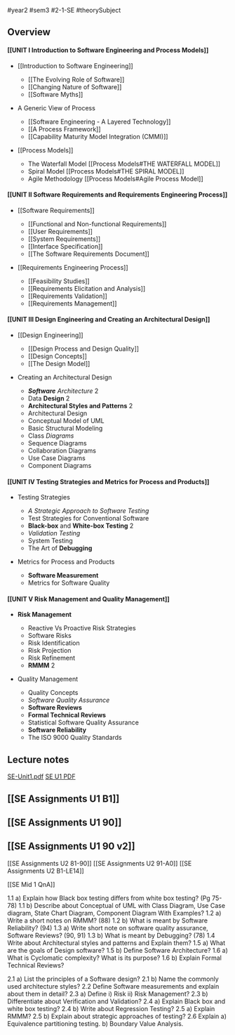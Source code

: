  #year2 #sem3 #2-1-SE #theorySubject
## **Overview**
#### [[UNIT I Introduction to Software Engineering and Process Models]]

- [[Introduction to Software Engineering]]

	- [[The Evolving Role of Software]]
	- [[Changing Nature of Software]]
	- [[Software Myths]]

- A Generic View of Process

	- [[Software Engineering - A Layered Technology]]
	- [[A Process Framework]]
	- [[Capability Maturity Model Integration (CMMI)]]

- [[Process Models]]

	- The Waterfall Model [[Process Models#THE WATERFALL MODEL]]
	- Spiral Model [[Process Models#THE SPIRAL MODEL]]
	- Agile Methodology [[Process Models#Agile Process Model]]

#### [[UNIT II Software Requirements and Requirements Engineering Process]]

- [[Software Requirements]]

	- [[Functional and Non-functional Requirements]]
	- [[User Requirements]]
	- [[System Requirements]]
	- [[Interface Specification]]
	- [[The Software Requirements Document]]

- [[Requirements Engineering Process]]

	- [[Feasibility Studies]]
	- [[Requirements Elicitation and Analysis]]
	- [[Requirements Validation]]
	- [[Requirements Management]]

#### [[UNIT III Design Engineering and Creating an Architectural Design]]

- [[Design Engineering]]

	- [[Design Process and Design Quality]]
	- [[Design Concepts]]
	- [[The Design Model]]

- Creating an Architectural Design

	- ***Software** Architecture* 2
	- Data **Design** 2
	- **Architectural Styles and Patterns** 2
	- Architectural Design
	- Conceptual Model of UML
	- Basic Structural Modeling
	- Class *Diagrams*
	- Sequence Diagrams
	- Collaboration Diagrams
	- Use Case Diagrams
	- Component Diagrams

#### [[UNIT IV Testing Strategies and Metrics for Process and Products]]

- Testing Strategies

	- *A Strategic Approach to Software Testing*
	- Test Strategies for Conventional Software
	- **Black-box** and **White-box Testing** 2
	- *Validation Testing*
	- System Testing
	- The Art of **Debugging**

- Metrics for Process and Products

	- **Software Measurement**
	- Metrics for Software Quality

#### [[UNIT V Risk Management and Quality Management]]

- **Risk Management**

	- Reactive Vs Proactive Risk Strategies
	- Software Risks
	- Risk Identification
	- Risk Projection
	- Risk Refinement
	- **RMMM** 2

- Quality Management

	- Quality Concepts
	- *Software Quality Assurance*
	- **Software Reviews**
	- **Formal Technical Reviews**
	- Statistical Software Quality Assurance
	- **Software Reliability**
	- The ISO 9000 Quality Standards
## **Lecture notes**
[SE-Unit1.pdf](file:///E:/Harsh%20%7BLaptop%7D/Backup%2004%202023/Skills/Code/Exercise/2022-23/Web%20Dev%20V2/Projects/R22/Jntuh-R22-Notes/public/resources/2nd%20Year/SE-Unit1.pdf)
[SE U1 PDF](https://harshrb2424.github.io/Jntuh-R22-Notes/public/resources/2nd%20Year/SE-Unit1.pdf)
## [[SE Assignments U1 B1]]
## [[SE Assignments U1 90]]
## [[SE Assignments U1 90 v2]]
[[SE Assignments U2 81-90]]
[[SE Assignments U2 91-A0]]
[[SE Assignments U2 B1-LE14]]

[[SE Mid 1 QnA]]


1.1 a) Explain how Black box testing differs from white box testing? (Pg 75-78)
1.1 b) Describe about Conceptual of UML with Class Diagram, Use Case diagram, State Chart Diagram, Component Diagram With Examples?
1.2 a) Write a short notes on RMMM? (88)
1.2 b) What is meant by Software Reliability? (94)
1.3 a) Write short note on software quality assurance, Software Reviews? (90, 91)
1.3 b) What is meant by Debugging? (78)
1.4 Write about Architectural styles and patterns and Explain them?
1.5 a) What are the goals of Design software?
1.5 b) Define Software Architecture?
1.6 a) What is Cyclomatic complexity? What is its purpose?
1.6 b) Explain Formal Technical Reviews?

2.1 a) List the principles of a Software design?
2.1 b) Name the commonly used architecture styles?
2.2 Define Software measurements and explain about them in detail?
2.3 a) Define i) Risk ii) Risk Management?
2.3 b) Differentiate about Verification and Validation?
2.4 a) Explain Black box and white box testing?
2.4 b) Write about Regression Testing?
2.5 a) Explain RMMM?
2.5 b) Explain about strategic approaches of testing?
2.6 Explain a) Equivalence partitioning testing. b) Boundary Value Analysis.